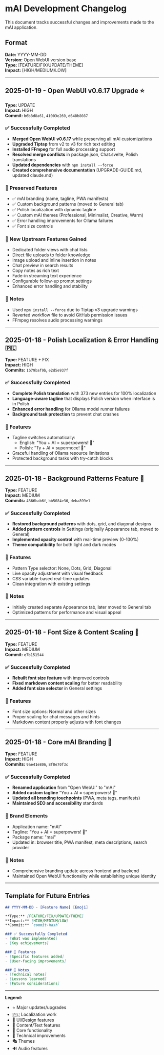 # mAI Development Changelog

This document tracks successful changes and improvements made to the mAI application.

## Format
**Date:** YYYY-MM-DD  
**Version:** Open WebUI version base  
**Type:** [FEATURE/FIX/UPDATE/THEME]  
**Impact:** [HIGH/MEDIUM/LOW]

---

## 2025-01-19 - Open WebUI v0.6.17 Upgrade ⭐

**Type:** UPDATE  
**Impact:** HIGH  
**Commit:** `b6b8d8a61`, `41003e260`, `d648b8087`

### ✅ Successfully Completed
- **Merged Open WebUI v0.6.17** while preserving all mAI customizations
- **Upgraded Tiptap** from v2 to v3 for rich text editing
- **Installed FFmpeg** for full audio processing support
- **Resolved merge conflicts** in package.json, Chat.svelte, Polish translations
- **Updated dependencies** with `npm install --force`
- **Created comprehensive documentation** (UPGRADE-GUIDE.md, updated claude.md)

### 🎯 Preserved Features
- ✅ mAI branding (name, tagline, PWA manifests)
- ✅ Custom background patterns (moved to General tab)
- ✅ Polish localization with dynamic tagline
- ✅ Custom mAI themes (Professional, Minimalist, Creative, Warm)
- ✅ Error handling improvements for Ollama failures
- ✅ Font size controls

### 🚀 New Upstream Features Gained
- Dedicated folder views with chat lists
- Direct file uploads to folder knowledge
- Image upload and inline insertion in notes
- Chat preview in search results
- Copy notes as rich text
- Fade-in streaming text experience
- Configurable follow-up prompt settings
- Enhanced error handling and stability

### 📝 Notes
- Used `npm install --force` due to Tiptap v3 upgrade warnings
- Reverted workflow file to avoid GitHub permission issues
- FFmpeg resolves audio processing warnings

---

## 2025-01-18 - Polish Localization & Error Handling 🇵🇱

**Type:** FEATURE + FIX  
**Impact:** HIGH  
**Commits:** `1b79baf9b`, `e2d5e937f`

### ✅ Successfully Completed
- **Complete Polish translation** with 373 new entries for 100% localization
- **Language-aware tagline** that displays Polish version when interface is in Polish
- **Enhanced error handling** for Ollama model runner failures
- **Background task protection** to prevent chat crashes

### 🎯 Features
- Tagline switches automatically:
  - English: "You + AI = superpowers! 🚀"
  - Polish: "Ty + AI = supermoce! 🚀"
- Graceful handling of Ollama resource limitations
- Protected background tasks with try-catch blocks

---

## 2025-01-18 - Background Patterns Feature 🎨

**Type:** FEATURE  
**Impact:** MEDIUM  
**Commits:** `4366bab6f`, `bb5084e36`, `deba899e1`

### ✅ Successfully Completed
- **Restored background patterns** with dots, grid, and diagonal designs
- **Added pattern controls** in Settings (originally Appearance tab, moved to General)
- **Implemented opacity control** with real-time preview (0-100%)
- **Theme compatibility** for both light and dark modes

### 🎯 Features
- Pattern Type selector: None, Dots, Grid, Diagonal
- Live opacity adjustment with visual feedback
- CSS variable-based real-time updates
- Clean integration with existing settings

### 📝 Notes
- Initially created separate Appearance tab, later moved to General tab
- Optimized patterns for performance and visual appeal

---

## 2025-01-18 - Font Size & Content Scaling 📝

**Type:** FEATURE  
**Impact:** MEDIUM  
**Commit:** `e7b151544`

### ✅ Successfully Completed
- **Rebuilt font size feature** with improved controls
- **Fixed markdown content scaling** for better readability
- **Added font size selector** in General settings

### 🎯 Features
- Font size options: Normal and other sizes
- Proper scaling for chat messages and hints
- Markdown content properly adjusts with font changes

---

## 2025-01-18 - Core mAI Branding 🚀

**Type:** FEATURE  
**Impact:** HIGH  
**Commits:** `9ae41e806`, `8f0e70f3c`

### ✅ Successfully Completed
- **Renamed application** from "Open WebUI" to "mAI"
- **Added custom tagline** "You + AI = superpowers! 🚀"
- **Updated all branding touchpoints** (PWA, meta tags, manifests)
- **Maintained SEO and accessibility** standards

### 🎯 Brand Elements
- Application name: "mAI"
- Tagline: "You + AI = superpowers! 🚀"
- Package name: "mai"
- Updated in: browser title, PWA manifest, meta descriptions, search provider

### 📝 Notes
- Comprehensive branding update across frontend and backend
- Maintained Open WebUI functionality while establishing unique identity

---

## Template for Future Entries

```markdown
## YYYY-MM-DD - [Feature Name] [Emoji]

**Type:** [FEATURE/FIX/UPDATE/THEME]  
**Impact:** [HIGH/MEDIUM/LOW]  
**Commit:** `commit-hash`

### ✅ Successfully Completed
- [What was implemented]
- [Key achievements]

### 🎯 Features
- [Specific features added]
- [User-facing improvements]

### 📝 Notes
- [Technical notes]
- [Lessons learned]
- [Future considerations]
```

---

**Legend:**
- ⭐ Major updates/upgrades
- 🇵🇱 Localization work  
- 🎨 UI/Design features
- 📝 Content/Text features
- 🚀 Core functionality
- 🔧 Technical improvements
- 🎭 Themes
- 🔊 Audio features